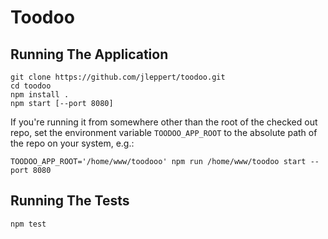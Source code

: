 Toodoo
============

Running The Application
-------------

    git clone https://github.com/jleppert/toodoo.git
    cd toodoo
    npm install .
    npm start [--port 8080]

If you're running it from somewhere other than the root of the checked out repo, set 
the environment variable `TOODOO_APP_ROOT` to the absolute path of the repo on your system, e.g.:

	TOODOO_APP_ROOT='/home/www/toodooo' npm run /home/www/toodoo start --port 8080

Running The Tests
-------------

    npm test